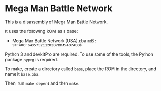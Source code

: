 # Mega Man Battle Network

This is a disassembly of Mega Man Battle Network.

It uses the following ROM as a base:

* Mega Man Battle Network (USA).gba  `md5: 9FF40CF640575211202B7BDA5487ABBB`

Python 3 and devkitPro are required. To use some of the tools, the Python package `pypng` is required.

To make, create a directory called `base`, place the ROM in the directory, and name it `base.gba`.

Then, run `make depend` and then `make`.
